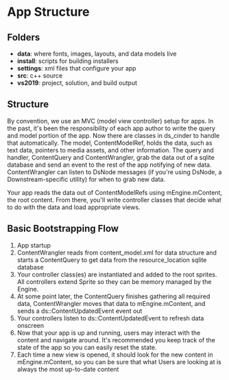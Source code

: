 # App Structure

## Folders

* **data**: where fonts, images, layouts, and data models live
* **install**: scripts for building installers
* **settings**: xml files that configure your app
* **src**: c++ source
* **vs2019**: project, solution, and build output


## Structure

By convention, we use an MVC (model view controller) setup for apps. In the past, it's been the responsibility of each app author to write the query and model portion of the app. Now there are classes in ds_cinder to handle that automatically. The model, ContentModelRef, holds the data, such as text data, pointers to media assets, and other information. The query and handler, ContentQuery and ContentWrangler, grab the data out of a sqlite database and send an event to the rest of the app notifying of new data. ContentWrangler can listen to DsNode messages (if you're using DsNode, a Downstream-specific utility) for when to grab new data. 

Your app reads the data out of ContentModelRefs using mEngine.mContent, the root content. From there, you'll write controller classes that decide what to do with the data and load appropriate views. 

## Basic Bootstrapping Flow

1. App startup
2. ContentWrangler reads from content_model.xml for data structure and starts a ContentQuery to get data from the resource_location sqlite database
3. Your controller class(es) are instantiated and added to the root sprites. All controllers extend Sprite so they can be memory managed by the Engine.
4. At some point later, the ContentQuery finishes gathering all required data, ContentWrangler moves that data to mEngine.mContent, and sends a ds::ContentUpdatedEvent event out
5. Your controllers listen to ds::ContentUpdatedEvent to refresh data onscreen
6. Now that your app is up and running, users may interact with the content and navigate around. It's recommended you keep track of the state of the app so you can easily reset the state. 
7. Each time a new view is opened, it should look for the new content in mEngine.mContent, so you can be sure that what Users are looking at is always the most up-to-date content

